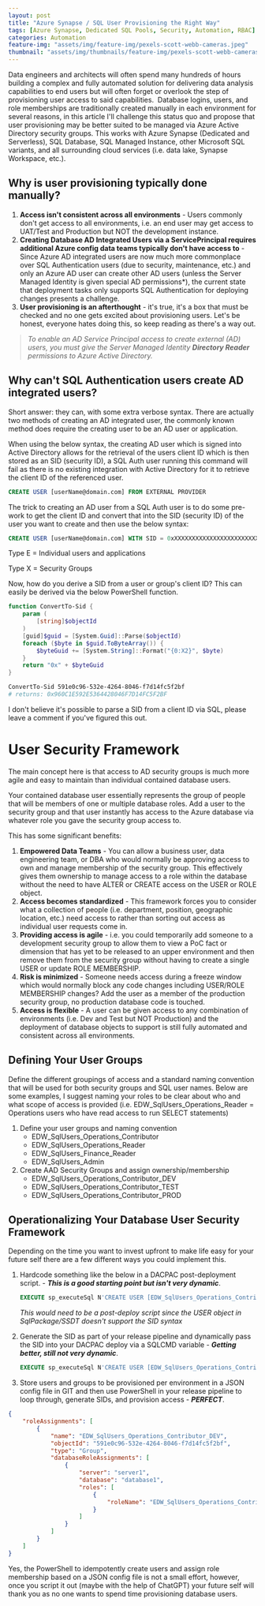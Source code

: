 ```yaml
---
layout: post
title: "Azure Synapse / SQL User Provisioning the Right Way"
tags: [Azure Synapse, Dedicated SQL Pools, Security, Automation, RBAC]
categories: Automation
feature-img: "assets/img/feature-img/pexels-scott-webb-cameras.jpeg"
thumbnail: "assets/img/thumbnails/feature-img/pexels-scott-webb-cameras.jpeg"
---
```


Data engineers and architects will often spend many hundreds of hours building a complex and fully automated solution for delivering data analysis capabilities to end users but will often forget or overlook the step of provisioning user access to said capabilities. 
Database logins, users, and role memberships are traditionally created manually in each environment for several reasons, in this article I'll challenge this status quo and propose that user provisioning may be better suited to be managed via Azure Active Directory security groups. This works with Azure Synapse (Dedicated and Serverless), SQL Database, SQL Managed Instance, other Microsoft SQL variants, and all surrounding cloud services (i.e. data lake, Synapse Workspace, etc.).

## Why is user provisioning typically done manually?

1. **Access isn't consistent across all environments** - Users commonly don't get access to all environments, i.e. an end user may get access to UAT/Test and Production but NOT the development instance. 
1. **Creating Database AD Integrated Users via a ServicePrincipal requires additional Azure config data teams typically don't have access to** - Since Azure AD integrated users are now much more commonplace over SQL Authentication users (due to security, maintenance, etc.) and only an Azure AD user can create other AD users (unless the Server Managed Identity is given special AD permissions*), the current state that deployment tasks only supports SQL Authentication for deploying changes presents a challenge.
1. **User provisioning is an afterthought** - it's true, it's a box that must be checked and no one gets excited about provisioning users. Let's be honest, everyone hates doing this, so keep reading as there's a way out.

>_To enable an AD Service Principal access to create external (AD) users, you must give the Server Managed Identity **Directory Reader** permissions to Azure Active Directory._

## Why can't SQL Authentication users create AD integrated users?
Short answer: they can, with some extra verbose syntax. 
There are actually two methods of creating an AD integrated user, the commonly known method does require the creating user to be an AD user or application.

When using the below syntax, the creating AD user which is signed into Active Directory allows for the retrieval of the users client ID which is then stored as an SID (security ID), a SQL Auth user running this command will fail as there is no existing integration with Active Directory for it to retrieve the client ID of the referenced user. 

```sql
CREATE USER [userName@domain.com] FROM EXTERNAL PROVIDER
```

The trick to creating an AD user from a SQL Auth user is to do some pre-work to get the client ID and convert that into the SID (security ID) of the user you want to create and then use the below syntax:
```sql
CREATE USER [userName@domain.com] WITH SID = 0xXXXXXXXXXXXXXXXXXXXXXXXXXXXXXXXX, TYPE = E
```
Type E = Individual users and applications

Type X = Security Groups

Now, how do you derive a SID from a user or group's client ID? This can easily be derived via the below PowerShell function. 
```powershell
function ConvertTo-Sid {
    param (
        [string]$objectId
    )
    [guid]$guid = [System.Guid]::Parse($objectId)
    foreach ($byte in $guid.ToByteArray()) {
        $byteGuid += [System.String]::Format("{0:X2}", $byte)
    }
    return "0x" + $byteGuid
}

ConvertTo-Sid 591e0c96-532e-4264-8046-f7d14fc5f2bf
# returns: 0x960C1E592E5364428046F7D14FC5F2BF
```
I don't believe it's possible to parse a SID from a client ID via SQL, please leave a comment if you've figured this out.

# User Security Framework
The main concept here is that access to AD security groups is much more agile and easy to maintain than individual contained database users. 

Your contained database user essentially represents the group of people that will be members of one or multiple database roles. Add a user to the security group and that user instantly has access to the Azure database via whatever role you gave the security group access to.

This has some significant benefits:

1. **Empowered Data Teams** - You can allow a business user, data engineering team, or DBA who would normally be approving access to own and manage membership of the security group. This effectively gives them ownership to manage access to a role within the database without the need to have ALTER or CREATE access on the USER or ROLE object.
1. **Access becomes standardized** - This framework forces you to consider what a collection of people (i.e. department, position, geographic location, etc.) need access to rather than sorting out access as individual user requests come in.
1. **Providing access is agile** - i.e. you could temporarily add someone to a development security group to allow them to view a PoC fact or dimension that has yet to be released to an upper environment and then remove them from the security group without having to create a single USER or update ROLE MEMBERSHIP.
1. **Risk is minimized** - Someone needs access during a freeze window which would normally block any code changes including USER/ROLE MEMBERSHIP changes? Add the user as a member of the production security group, no production database code is touched.
1. **Access is flexible** - A user can be given access to any combination of environments (i.e. Dev and Test but NOT Production) and the deployment of database objects to support is still fully automated and consistent across all environments.

## Defining Your User Groups
Define the different groupings of access and a standard naming convention that will be used for both security groups and SQL user names. Below are some examples, I suggest naming your roles to be clear about who and what scope of access is provided (i.e. EDW_SqlUsers_Operations_Reader = Operations users who have read access to run SELECT statements)
1. Define your user groups and naming convention
   - EDW_SqlUsers_Operations_Contributor
   - EDW_SqlUsers_Operations_Reader
   - EDW_SqlUsers_Finance_Reader
   - EDW_SqlUsers_Admin
1. Create AAD Security Groups and assign ownership/membership
   - EDW_SqlUsers_Operations_Contributor_DEV
   - EDW_SqlUsers_Operations_Contributor_TEST
   - EDW_SqlUsers_Operations_Contributor_PROD

## Operationalizing Your Database User Security Framework
Depending on the time you want to invest upfront to make life easy for your future self there are a few different ways you could implement this.

1. Hardcode something like the below in a DACPAC post-deployment script. - **_This is a good starting point but isn't very dynamic_**.
   ```sql
   EXECUTE sp_executeSql N'CREATE USER [EDW_SqlUsers_Operations_Contributor_DEV] WITH SID = 0x960C1E592E5364428046F7D14FC5F2BF, TYPE = X'
   ```
   _This would need to be a post-deploy script since the USER object in SqlPackage/SSDT doesn't support the SID syntax_

1. Generate the SID as part of your release pipeline and dynamically pass the SID into your DACPAC deploy via a SQLCMD variable - **_Getting better, still not very dynamic_**.
   ```sql
   EXECUTE sp_executeSql N'CREATE USER [EDW_SqlUsers_Operations_Contributor_DEV] WITH SID = $(sid), TYPE = X'
   ```
1. Store users and groups to be provisioned per environment in a JSON config file in GIT and then use PowerShell in your release pipeline to loop through, generate SIDs, and provision access - **_PERFECT_**.
```json
{
    "roleAssignments": [
        {
            "name": "EDW_SqlUsers_Operations_Contributor_DEV",
            "objectId": "591e0c96-532e-4264-8046-f7d14fc5f2bf",
            "type": "Group",
            "databaseRoleAssignments": [
                {
                    "server": "server1",
                    "database": "database1",
                    "roles": [
                        {
                            "roleName": "EDW_SqlUsers_Operations_Contributor"
                        }
                    ]
                }
            ]
        }
    ]
}
```
Yes, the PowerShell to idempotently create users and assign role membership based on a JSON config file is not a small effort, however, once you script it out (maybe with the help of ChatGPT) your future self will thank you as no one wants to spend time provisioning database users. 